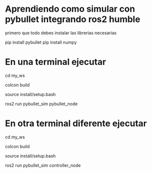 # Aprendiendo como simular con pybullet integrando ros2 humble 

primero que todo debes instalar las librerias necesarias

pip install pybullet
pip install numpy

# En una terminal ejecutar

cd my_ws

colcon build

source install/setup.bash

ros2 run pybullet_sim pybullet_node

# En otra terminal diferente ejecutar 
cd my_ws

colcon build

source install/setup.bash

ros2 run pybullet_sim controller_node
